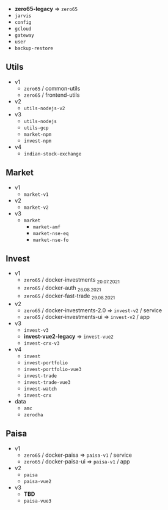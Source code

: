 - **zero65-legacy** ⇒ `zero65`
- `jarvis`
- `config`
- `gcloud`
- `gateway`
- `user`
- `backup-restore`


## Utils
- v1
  - `zero65` / common-utils
  - `zero65` / frontend-utils
- v2
  - `utils-nodejs-v2`
- v3
  - `utils-nodejs`
  - `utils-gcp`
  - `market-npm`
  - `invest-npm`
- v4
  - `indian-stock-exchange`

## Market
- v1
  - `market-v1`
- v2
  - `market-v2`
- v3
  - `market`
    - `market-amf`
    - `market-nse-eq`
    - `market-nse-fo`

## Invest
- v1
  - `zero65` / docker-investments <sub>20.07.2021</sub>
  - `zero65` / docker-auth <sub>26.08.2021</sub>
  - `zero65` / docker-fast-trade <sub>29.08.2021</sub>
- v2
  - `zero65` / docker-investments-2.0 ⇒ `invest-v2` / service
  - `zero65` / docker-investments-ui ⇒ `invest-v2` / app
- v3
  - `invest-v3`
  - **invest-vue2-legacy** ⇒ `invest-vue2`
  - `invest-crx-v3`
- v4
  - `invest`
  - `invest-portfolio`
  - `invest-portfolio-vue3`
  - `invest-trade`
  - `invest-trade-vue3`
  - `invest-watch`
  - `invest-crx`
- data
  - `amc`
  - `zerodha`

## Paisa
- v1
  - `zero65` / docker-paisa ⇒ `paisa-v1` / service
  - `zero65` / docker-paisa-ui ⇒ `paisa-v1` / app
- v2
  - `paisa`
  - `paisa-vue2`
- v3
  - **TBD**
  - `paisa-vue3`
